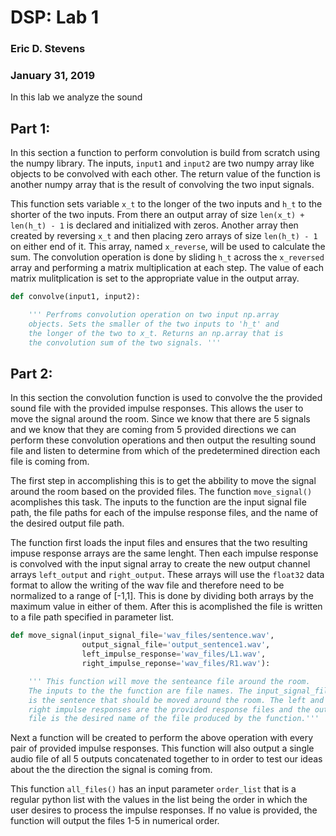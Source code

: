 # DSP: Lab 1
### Eric D. Stevens
### January 31, 2019

In this lab we analyze the sound

## Part 1:

In this section a function to perform convolution is build from
scratch using the numpy library. The inputs, `input1` and 
`input2` are two numpy array like objects to be convolved with
each other. The return value of the function is another numpy
array that is the result of convolving the two input signals. 

This function sets variable `x_t` to the longer of the two inputs
and `h_t` to the shorter of the two inputs. From there an output
array of size `len(x_t) + len(h_t) - 1` is declared and initialized
with zeros. Another array then created by reversing `x_t` and then
placing zero arrays of size `len(h_t) - 1` on either end of it.
This array, named `x_reverse`, will be used to calculate the sum.
The convolution operation is done by sliding `h_t` across the 
`x_reversed` array and performing a matrix multiplication at each
step. The value of each matrix mulitplication is set to the 
appropriate value in the output array. 

```python
def convolve(input1, input2):

    ''' Perfroms convolution operation on two input np.array
    objects. Sets the smaller of the two inputs to 'h_t' and
    the longer of the two to x_t. Returns an np.array that is
    the convolution sum of the two signals. '''
```

## Part 2:

In this section the convolution function is used to convolve the
the provided sound file with the provided impulse responses. This
allows the user to move the signal around the room. Since we know
that there are 5 signals and we know that they are coming from 5
provided directions we can perform these convolution operations 
and then output the resulting sound file and listen to determine 
from which of the predetermined direction each file is coming from.

The first step in accomplishing this is to get the abbility to 
move the signal around the room based on the provided files. The
function `move_signal()` acomplishes this task. The inputs to the
function are the input signal file path, the file paths for each
of the impulse response files, and the name of the desired output
file path. 

The function first loads the input files and ensures that the two
resulting impuse response arrays are the same lenght. Then each
impulse response is convolved with the input signal array to 
create the new output channel arrays `left_output` and 
`right_output`. These arrays will use the `float32` data format 
to allow the writing of the wav file and therefore need to be
normalized to a range of [-1,1]. This is done by dividing both
arrays by the maximum value in either of them. After this is
acomplished the file is written to a file path specified in
parameter list. 


```python
def move_signal(input_signal_file='wav_files/sentence.wav',
                output_signal_file='output_sentence1.wav',
                left_impulse_response='wav_files/L1.wav',
                right_impulse_reponse='wav_files/R1.wav'):

    ''' This function will move the senteance file around the room.
    The inputs to the the function are file names. The input_signal_file
    is the sentence that should be moved around the room. The left and
    right impulse responses are the provided response files and the output
    file is the desired name of the file produced by the function.'''
```

Next a function will be created to perform the above operation 
with every pair of provided impulse responses. This function
will also output a single audio file of all 5 outputs 
concatenated together to in order to test our ideas about the 
the direction the signal is coming from. 

This function `all_files()` has an input parameter `order_list`
that is a regular python list with the values in the list being
the order in which the user desires to process the impulse 
responses. If no value is provided, the function will output the
files 1-5 in numerical order. 
